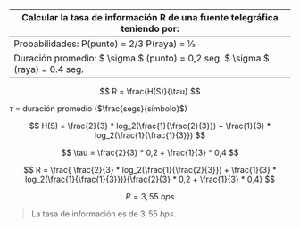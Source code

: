 | Calcular la tasa de información R de una fuente telegráfica teniendo por:     |
| ----------------------------------------------------------------------------- |
| Probabilidades: P(punto) = 2/3 P(raya) = 1⁄3                                  |
| Duración promedio: $ \sigma $ (punto) = 0,2 seg. $ \sigma $ (raya) = 0.4 seg. |

$$
R = \frac{H(S)}{\tau}
$$

$\tau$ = duración promedio ($\frac{segs}{símbolo}$)

$$
H(S) = \frac{2}{3} * log_2(\frac{1}{\frac{2}{3}}) + \frac{1}{3} * log_2(\frac{1}{\frac{1}{3}})
$$

$$
\tau = \frac{2}{3} * 0,2 + \frac{1}{3} * 0,4
$$

$$
R = \frac{ \frac{2}{3} * log_2(\frac{1}{\frac{2}{3}}) + \frac{1}{3} * log_2(\frac{1}{\frac{1}{3}})}{\frac{2}{3} * 0,2 + \frac{1}{3} * 0,4}
$$

$$
R = 3,55\ bps
$$

> La tasa de información es de $3,55\ bps$.
